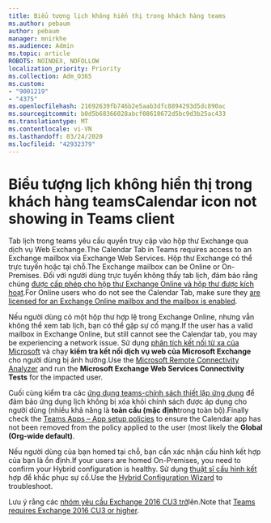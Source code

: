 ```yaml
---
title: Biểu tượng lịch không hiển thị trong khách hàng teams
ms.author: pebaum
author: pebaum
manager: mnirkhe
ms.audience: Admin
ms.topic: article
ROBOTS: NOINDEX, NOFOLLOW
localization_priority: Priority
ms.collection: Adm_O365
ms.custom:
- "9001219"
- "4375"
ms.openlocfilehash: 21692639fb746b2e5aab3dfc8894293d5dc890ac
ms.sourcegitcommit: b0d5b68366028abcf08610672d5bc9d3b25ac433
ms.translationtype: MT
ms.contentlocale: vi-VN
ms.lasthandoff: 03/24/2020
ms.locfileid: "42932379"
---
```

# <a name="calendar-icon-not-showing-in-teams-client"></a><span data-ttu-id="5ef4e-102">Biểu tượng lịch không hiển thị trong khách hàng teams</span><span class="sxs-lookup"><span data-stu-id="5ef4e-102">Calendar icon not showing in Teams client</span></span>

<span data-ttu-id="5ef4e-103">Tab lịch trong teams yêu cầu quyền truy cập vào hộp thư Exchange qua dịch vụ Web Exchange.</span><span class="sxs-lookup"><span data-stu-id="5ef4e-103">The Calendar Tab in Teams requires access to an Exchange mailbox via Exchange Web Services.</span></span> <span data-ttu-id="5ef4e-104">Hộp thư Exchange có thể trực tuyến hoặc tại chỗ.</span><span class="sxs-lookup"><span data-stu-id="5ef4e-104">The Exchange mailbox can be Online or On-Premises.</span></span> <span data-ttu-id="5ef4e-105">Đối với người dùng trực tuyến không thấy tab lịch, đảm bảo rằng chúng [được cấp phép cho hộp thư Exchange Online và hộp thư được kích hoạt](https://docs.microsoft.com/exchange/recipients-in-exchange-online/create-user-mailboxes).</span><span class="sxs-lookup"><span data-stu-id="5ef4e-105">For Online users who do not see the Calendar Tab, make sure they [are licensed for an Exchange Online mailbox and the mailbox is enabled](https://docs.microsoft.com/exchange/recipients-in-exchange-online/create-user-mailboxes).</span></span>

<span data-ttu-id="5ef4e-106">Nếu người dùng có một hộp thư hợp lệ trong Exchange Online, nhưng vẫn không thể xem tab lịch, bạn có thể gặp sự cố mạng.</span><span class="sxs-lookup"><span data-stu-id="5ef4e-106">If the user has a valid mailbox in Exchange Online, but still cannot see the Calendar tab, you may be experiencing a network issue.</span></span> <span data-ttu-id="5ef4e-107">Sử dụng [phân tích kết nối từ xa của Microsoft](https://testconnectivity.microsoft.com/) và chạy **kiểm tra kết nối dịch vụ web của Microsoft Exchange** cho người dùng bị ảnh hưởng.</span><span class="sxs-lookup"><span data-stu-id="5ef4e-107">Use the [Microsoft Remote Connectivity Analyzer](https://testconnectivity.microsoft.com/) and run the **Microsoft Exchange Web Services Connectivity Tests** for the impacted user.</span></span>

<span data-ttu-id="5ef4e-108">Cuối cùng kiểm tra các [ứng dụng teams-chính sách thiết lập ứng dụng](https://admin.teams.microsoft.com/policies/app-setup) để đảm bảo ứng dụng lịch không bị xóa khỏi chính sách được áp dụng cho người dùng (nhiều khả năng là **toàn cầu (mặc định**trong toàn bộ).</span><span class="sxs-lookup"><span data-stu-id="5ef4e-108">Finally check the [Teams Apps – App setup policies](https://admin.teams.microsoft.com/policies/app-setup) to ensure the Calendar app has not been removed from the policy applied to the user (most likely the **Global (Org-wide default)**.</span></span>

<span data-ttu-id="5ef4e-109">Nếu người dùng của bạn homed tại chỗ, bạn cần xác nhận cấu hình kết hợp của bạn là ổn định.</span><span class="sxs-lookup"><span data-stu-id="5ef4e-109">If your users are homed On-Premises, you need to confirm your Hybrid configuration is healthy.</span></span> <span data-ttu-id="5ef4e-110">Sử dụng [thuật sĩ cấu hình kết](https://docs.microsoft.com/exchange/hybrid-deployment/hybrid-agent) hợp để khắc phục sự cố.</span><span class="sxs-lookup"><span data-stu-id="5ef4e-110">Use the [Hybrid Configuration Wizard](https://docs.microsoft.com/exchange/hybrid-deployment/hybrid-agent) to troubleshoot.</span></span>

<span data-ttu-id="5ef4e-111">Lưu ý rằng các [nhóm yêu cầu Exchange 2016 CU3 trở](https://docs.microsoft.com/microsoftteams/exchange-teams-interact)lên.</span><span class="sxs-lookup"><span data-stu-id="5ef4e-111">Note that [Teams requires Exchange 2016 CU3 or higher](https://docs.microsoft.com/microsoftteams/exchange-teams-interact).</span></span>
